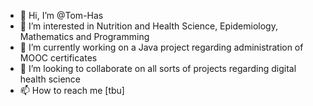 - 👋 Hi, I’m @Tom-Has
- 👀 I’m interested in Nutrition and Health Science, Epidemiology, Mathematics and Programming
- 🌱 I’m currently working on a Java project regarding administration of MOOC certificates
- 💞️ I’m looking to collaborate on all sorts of projects regarding digital health science
- 📫 How to reach me [tbu]

<!---
Tom-Has/Tom-Has is a ✨ special ✨ repository because its `README.md` (this file) appears on your GitHub profile.
You can click the Preview link to take a look at your changes.
--->
